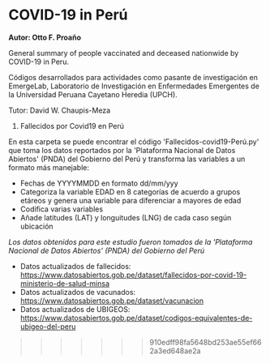# COVID-19 in Perú
**Autor: Otto F. Proaño**

General summary of people vaccinated and deceased nationwide by COVID-19 in Peru. 

Códigos desarrollados para actividades como pasante de investigación en EmergeLab, Laboratorio de Investigación en Enfermedades Emergentes de la Universidad Peruana Cayetano Heredia (UPCH).

Tutor: David W. Chaupis-Meza


1) Fallecidos por Covid19 en Perú

En esta carpeta se puede encontrar el código 'Fallecidos-covid19-Perú.py' que toma los datos reportados por la 'Plataforma Nacional de Datos Abiertos' (PNDA) del Gobierno del Perú
y transforma las variables a un formato más manejable:
  - Fechas de YYYYMMDD en formato dd/mm/yyy
  - Categoriza la variable EDAD en 8 categorías de acuerdo a grupos etáreos y genera una variable para diferenciar a mayores de edad
  - Codifica varias variables
  - Añade latitudes (LAT) y longuitudes (LNG) de cada caso según ubicación




*Los datos obtenidos para este estudio fueron tomados de la 'Plataforma Nacional de Datos Abiertos' (PNDA) del Gobierno del Perú*

- Datos actualizados de fallecidos: https://www.datosabiertos.gob.pe/dataset/fallecidos-por-covid-19-ministerio-de-salud-minsa
- Datos actualizados de vacunados: https://www.datosabiertos.gob.pe/dataset/vacunacion
- Datos actualizados de UBIGEOS: https://www.datosabiertos.gob.pe/dataset/codigos-equivalentes-de-ubigeo-del-peru
>>>>>>> 910edff98fa5648bd253ae55ef662a3ed648ae2a
